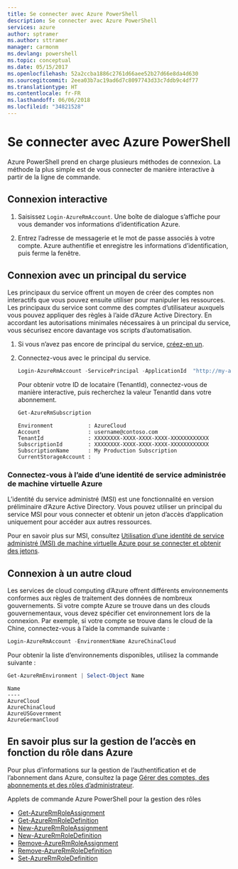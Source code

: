 ```yaml
---
title: Se connecter avec Azure PowerShell
description: Se connecter avec Azure PowerShell
services: azure
author: sptramer
ms.author: sttramer
manager: carmonm
ms.devlang: powershell
ms.topic: conceptual
ms.date: 05/15/2017
ms.openlocfilehash: 52a2ccba1886c2761d66aee52b27d66e8da4d630
ms.sourcegitcommit: 2eea03b7ac19ad6d7c8097743d33c7ddb9c4df77
ms.translationtype: HT
ms.contentlocale: fr-FR
ms.lasthandoff: 06/06/2018
ms.locfileid: "34821528"
---
```

# <a name="log-in-with-azure-powershell"></a>Se connecter avec Azure PowerShell

Azure PowerShell prend en charge plusieurs méthodes de connexion. La méthode la plus simple est de vous connecter de manière interactive à partir de la ligne de commande.

## <a name="interactive-log-in"></a>Connexion interactive

1. Saisissez `Login-AzureRmAccount`. Une boîte de dialogue s’affiche pour vous demander vos informations d’identification Azure.

2. Entrez l’adresse de messagerie et le mot de passe associés à votre compte. Azure authentifie et enregistre les informations d’identification, puis ferme la fenêtre.

## <a name="log-in-with-a-service-principal"></a>Connexion avec un principal du service

Les principaux du service offrent un moyen de créer des comptes non interactifs que vous pouvez ensuite utiliser pour manipuler les ressources. Les principaux du service sont comme des comptes d’utilisateur auxquels vous pouvez appliquer des règles à l’aide d’Azure Active Directory. En accordant les autorisations minimales nécessaires à un principal du service, vous sécurisez encore davantage vos scripts d’automatisation.

1. Si vous n’avez pas encore de principal du service, [créez-en un](create-azure-service-principal-azureps.md).

2. Connectez-vous avec le principal du service.

    ```powershell
    Login-AzureRmAccount -ServicePrincipal -ApplicationId  "http://my-app" -Credential $pscredential -TenantId $tenantid
    ```

    Pour obtenir votre ID de locataire (TenantId), connectez-vous de manière interactive, puis recherchez la valeur TenantId dans votre abonnement.

    ```powershell
    Get-AzureRmSubscription
    ```

    ```
    Environment           : AzureCloud
    Account               : username@contoso.com
    TenantId              : XXXXXXXX-XXXX-XXXX-XXXX-XXXXXXXXXXXX
    SubscriptionId        : XXXXXXXX-XXXX-XXXX-XXXX-XXXXXXXXXXXX
    SubscriptionName      : My Production Subscription
    CurrentStorageAccount :
    ```

### <a name="log-in-using-an-azure-vm-managed-service-identity"></a>Connectez-vous à l’aide d’une identité de service administrée de machine virtuelle Azure

L’identité du service administré (MSI) est une fonctionnalité en version préliminaire d’Azure Active Directory. Vous pouvez utiliser un principal du service MSI pour vous connecter et obtenir un jeton d’accès d’application uniquement pour accéder aux autres ressources.

Pour en savoir plus sur MSI, consultez [Utilisation d’une identité de service administré (MSI) de machine virtuelle Azure pour se connecter et obtenir des jetons](/azure/active-directory/msi-how-to-get-access-token-using-msi).

## <a name="log-in-to-another-cloud"></a>Connexion à un autre cloud

Les services de cloud computing d’Azure offrent différents environnements conformes aux règles de traitement des données de nombreux gouvernements. Si votre compte Azure se trouve dans un des clouds gouvernementaux, vous devez spécifier cet environnement lors de la connexion. Par exemple, si votre compte se trouve dans le cloud de la Chine, connectez-vous à l’aide la commande suivante :

```powershell
Login-AzureRmAccount -EnvironmentName AzureChinaCloud
```

Pour obtenir la liste d’environnements disponibles, utilisez la commande suivante :

```powershell
Get-AzureRmEnvironment | Select-Object Name
```

```
Name
----
AzureCloud
AzureChinaCloud
AzureUSGovernment
AzureGermanCloud
```

## <a name="learn-more-about-managing-azure-role-based-access"></a>En savoir plus sur la gestion de l’accès en fonction du rôle dans Azure

Pour plus d’informations sur la gestion de l’authentification et de l’abonnement dans Azure, consultez la page [Gérer des comptes, des abonnements et des rôles d’administrateur](/azure/active-directory/role-based-access-control-configure).

Applets de commande Azure PowerShell pour la gestion des rôles

* [Get-AzureRmRoleAssignment](/powershell/module/AzureRM.Resources/Get-AzureRmRoleAssignment)
* [Get-AzureRmRoleDefinition](/powershell/module/AzureRM.Resources/Get-AzureRmRoleDefinition)
* [New-AzureRmRoleAssignment](/powershell/module/AzureRM.Resources/New-AzureRmRoleAssignment)
* [New-AzureRmRoleDefinition](/powershell/module/AzureRM.Resources/New-AzureRmRoleDefinition)
* [Remove-AzureRmRoleAssignment](/powershell/module/AzureRM.Resources/Remove-AzureRmRoleAssignment)
* [Remove-AzureRmRoleDefinition](/powershell/module/AzureRM.Resources/Remove-AzureRmRoleDefinition)
* [Set-AzureRmRoleDefinition](/powershell/moduel/AzureRM.Resources/Set-AzureRmRoleDefinition)
